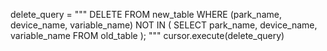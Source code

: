 delete_query = """
            DELETE FROM new_table
            WHERE (park_name, device_name, variable_name) NOT IN (
                SELECT park_name, device_name, variable_name
                FROM old_table
            );
            """
            cursor.execute(delete_query)
